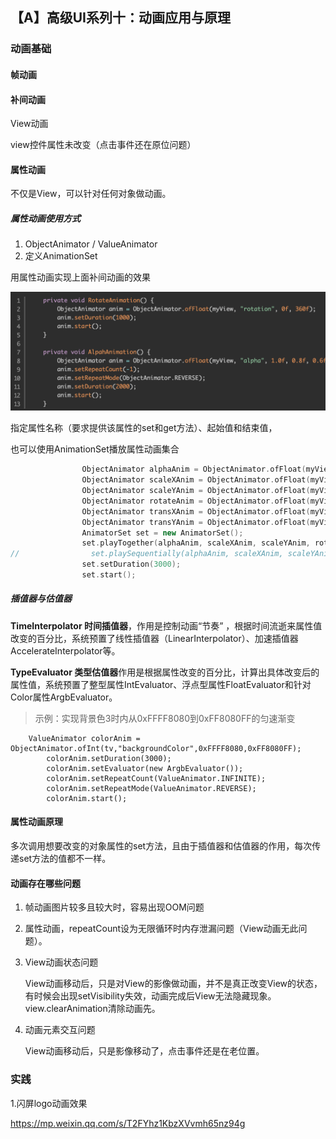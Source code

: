 ## 【A】高级UI系列十：动画应用与原理





### 动画基础

#### 帧动画



#### 补间动画

View动画

view控件属性未改变（点击事件还在原位问题）



#### 属性动画

不仅是View，可以针对任何对象做动画。



##### 属性动画使用方式

1. ObjectAnimator / ValueAnimator
2. 定义AnimationSet



用属性动画实现上面补间动画的效果

![image-20210221140437551](./images/image-20210221140437551.png)

指定属性名称（要求提供该属性的set和get方法）、起始值和结束值，



也可以使用AnimationSet播放属性动画集合

```cpp
                ObjectAnimator alphaAnim = ObjectAnimator.ofFloat(myView, "alpha", 1.0f, 0.5f, 0.8f, 1.0f);
                ObjectAnimator scaleXAnim = ObjectAnimator.ofFloat(myView, "scaleX", 0.0f, 1.0f);
                ObjectAnimator scaleYAnim = ObjectAnimator.ofFloat(myView, "scaleY", 0.0f, 2.0f);
                ObjectAnimator rotateAnim = ObjectAnimator.ofFloat(myView, "rotation", 0, 360);
                ObjectAnimator transXAnim = ObjectAnimator.ofFloat(myView, "translationX", 100, 400);
                ObjectAnimator transYAnim = ObjectAnimator.ofFloat(myView, "tranlsationY", 100, 750);
                AnimatorSet set = new AnimatorSet();
                set.playTogether(alphaAnim, scaleXAnim, scaleYAnim, rotateAnim, transXAnim, transYAnim);
//                set.playSequentially(alphaAnim, scaleXAnim, scaleYAnim, rotateAnim, transXAnim, transYAnim);
                set.setDuration(3000);
                set.start();
```





##### 插值器与估值器

**TimeInterpolator 时间插值器**，作用是控制动画“节奏” ，根据时间流逝来属性值改变的百分比，系统预置了线性插值器（LinearInterpolator）、加速插值器AccelerateInterpolator等。

**TypeEvaluator 类型估值器**作用是根据属性改变的百分比，计算出具体改变后的属性值，系统预置了整型属性IntEvaluator、浮点型属性FloatEvaluator和针对Color属性ArgbEvaluator。

> 示例：实现背景色3时内从0xFFFF8080到0xFF8080FF的匀速渐变

```
    ValueAnimator colorAnim = ObjectAnimator.ofInt(tv,"backgroundColor",0xFFFF8080,0xFF8080FF);
        colorAnim.setDuration(3000);
        colorAnim.setEvaluator(new ArgbEvaluator());
        colorAnim.setRepeatCount(ValueAnimator.INFINITE);
        colorAnim.setRepeatMode(ValueAnimator.REVERSE);
        colorAnim.start();
```



#### 属性动画原理



多次调用想要改变的对象属性的set方法，且由于插值器和估值器的作用，每次传递set方法的值都不一样。







#### 动画存在哪些问题

1. 帧动画图片较多且较大时，容易出现OOM问题

2. 属性动画，repeatCount设为无限循环时内存泄漏问题（View动画无此问题）。

3. View动画状态问题

   View动画移动后，只是对View的影像做动画，并不是真正改变View的状态，有时候会出现setVisibility失效，动画完成后View无法隐藏现象。view.clearAnimation清除动画先。

4. 动画元素交互问题

   View动画移动后，只是影像移动了，点击事件还是在老位置。



### 实践

1.闪屏logo动画效果

https://mp.weixin.qq.com/s/T2FYhz1KbzXVvmh65nz94g











